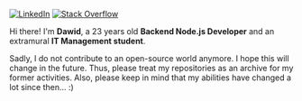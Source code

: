 <p>
    <a href="https://www.linkedin.com/in/dawid-mszanowski" target="_blank"><img alt="LinkedIn" src="https://img.shields.io/badge/-LinkedIn-0077B5?style=flat-square&logo=Linkedin&logoColor=white"></a>
    <a href="https://stackoverflow.com/users/13273250/dawid-mszanowski" target="_blank"><img alt="Stack Overflow" src="https://img.shields.io/badge/-Stack%20Overflow-FE7A16?style=flat-square&logo=Stack-Overflow&logoColor=white"></a>
</p>
<p>
    Hi there! I'm <b>Dawid</b>, a 23 years old <strong>Backend Node.js Developer</strong> and an extramural <strong>IT Management student</strong>.
</p>
<p>
    Sadly, I do not contribute to an open-source world anymore. I hope this will change in the future. Thus, please treat my repositories as an archive for my former activities. Also, please keep in mind that my abilities have changed a lot since then... :)
</p>
